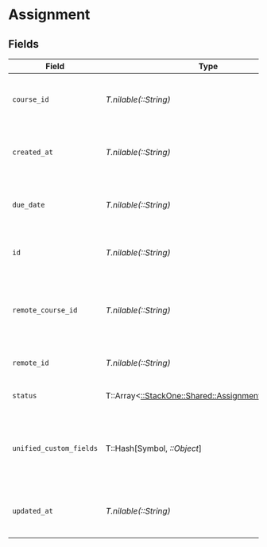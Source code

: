 # Assignment


## Fields

| Field                                                                                             | Type                                                                                              | Required                                                                                          | Description                                                                                       | Example                                                                                           |
| ------------------------------------------------------------------------------------------------- | ------------------------------------------------------------------------------------------------- | ------------------------------------------------------------------------------------------------- | ------------------------------------------------------------------------------------------------- | ------------------------------------------------------------------------------------------------- |
| `course_id`                                                                                       | *T.nilable(::String)*                                                                             | :heavy_minus_sign:                                                                                | The course ID associated with this assignment                                                     | 16873-ENG-1                                                                                       |
| `created_at`                                                                                      | *T.nilable(::String)*                                                                             | :heavy_minus_sign:                                                                                | The date the assignment was created                                                               | 2021-07-21T14:00:00.000Z                                                                          |
| `due_date`                                                                                        | *T.nilable(::String)*                                                                             | :heavy_minus_sign:                                                                                | The date the assignment is due to be completed                                                    | 2021-07-21T14:00:00.000Z                                                                          |
| `id`                                                                                              | *T.nilable(::String)*                                                                             | :heavy_minus_sign:                                                                                | The ID associated with this assignment                                                            | 123456                                                                                            |
| `remote_course_id`                                                                                | *T.nilable(::String)*                                                                             | :heavy_minus_sign:                                                                                | Provider's unique identifier of the course related to the assignment                              | e3cb75bf-aa84-466e-a6c1-b8322b257a48                                                              |
| `remote_id`                                                                                       | *T.nilable(::String)*                                                                             | :heavy_minus_sign:                                                                                | Provider's unique identifier                                                                      | 8187e5da-dc77-475e-9949-af0f1fa4e4e3                                                              |
| `status`                                                                                          | T::Array<[::StackOne::Shared::AssignmentStatusEnum](../../models/shared/assignmentstatusenum.md)> | :heavy_minus_sign:                                                                                | The status of the assignment                                                                      |                                                                                                   |
| `unified_custom_fields`                                                                           | T::Hash[Symbol, *::Object*]                                                                       | :heavy_minus_sign:                                                                                | Custom Unified Fields configured in your StackOne project                                         | {<br/>"my_project_custom_field_1": "REF-1236",<br/>"my_project_custom_field_2": "some other value"<br/>} |
| `updated_at`                                                                                      | *T.nilable(::String)*                                                                             | :heavy_minus_sign:                                                                                | The date the assignment was last updated                                                          | 2021-07-21T14:00:00.000Z                                                                          |